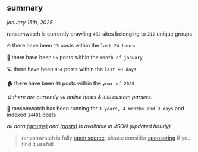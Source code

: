 
## summary
_january 15th, 2025_

ransomwatch is currently crawling `452` sites belonging to `212` unique groups

⏲ there have been `13` posts within the `last 24 hours`

🦈 there have been `95` posts within the `month of january`

🪐 there have been `954` posts within the `last 90 days`

🏚 there have been `95` posts within the `year of 2025`

_⚙️ there are currently `96` online hosts & `136` custom parsers._

🦕 ransomwatch has been running for `3 years, 4 months and 9 days` and indexed `14401` posts

_all data  [(groups)](http://ransomwhat.telemetry.ltd/groups) and [(posts)](http://ransomwhat.telemetry.ltd/posts) is available in JSON (updated hourly)_

> ransomwatch is fully [open source](https://github.com/joshhighet/ransomwatch#ransomwatch--). please consider [sponsoring](https://github.com/sponsors/joshhighet) if you find it useful!
